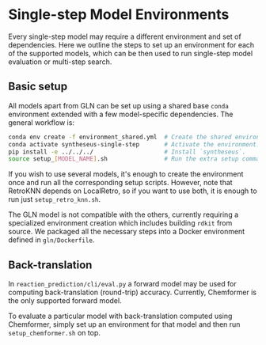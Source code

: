 # Single-step Model Environments

Every single-step model may require a different environment and set of dependencies.
Here we outline the steps to set up an environment for each of the supported models, which can be then used to run single-step model evaluation or multi-step search.

## Basic setup

All models apart from GLN can be set up using a shared base `conda` environment extended with a few model-specific dependencies. The general workflow is:

```bash
conda env create -f environment_shared.yml  # Create the shared environment.
conda activate syntheseus-single-step       # Activate the environment.
pip install -e ../../../                    # Install `syntheseus`.
source setup_[MODEL_NAME].sh                # Run the extra setup commands.
```

If you wish to use several models, it's enough to create the environment once and run all the corresponding setup scripts.
However, note that RetroKNN depends on LocalRetro, so if you want to use both, it is enough to run just `setup_retro_knn.sh`.

The GLN model is not compatible with the others, currently requiring a specialized environment creation which includes building `rdkit` from source.
We packaged all the necessary steps into a Docker environment defined in `gln/Dockerfile`.

## Back-translation

In `reaction_prediction/cli/eval.py` a forward model may be used for computing back-translation (round-trip) accuracy.
Currently, Chemformer is the only supported forward model.

To evaluate a particular model with back-translation computed using Chemformer, simply set up an environment for that model and then run `setup_chemformer.sh` on top.
